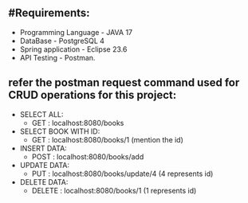 #Requirements:
---
* Programming Language - JAVA 17
* DataBase - PostgreSQL 4
* Spring application - Eclipse 23.6
* API Testing - Postman.

refer the postman request command used for CRUD operations for this project:
---
* SELECT ALL:
  * GET : localhost:8080/books
* SELECT BOOK WITH ID:
  * GET : localhost:8080/books/1  (mention the id)
* INSERT DATA:
  * POST : localhost:8080/books/add
* UPDATE DATA: 
  * PUT : localhost:8080/books/update/4 (4 represents id)
* DELETE DATA:
  * DELETE : localhost:8080/books/1 (1 represents id)
